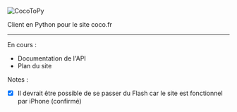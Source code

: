 ![CocoToPy](https://my.mixtape.moe/sjokrz.svg)

Client en Python pour le site coco.fr

***

En cours :
* Documentation de l'API
* Plan du site

Notes :
- [x] Il devrait être possible de se passer du Flash car le site est fonctionnel par iPhone (confirmé)
